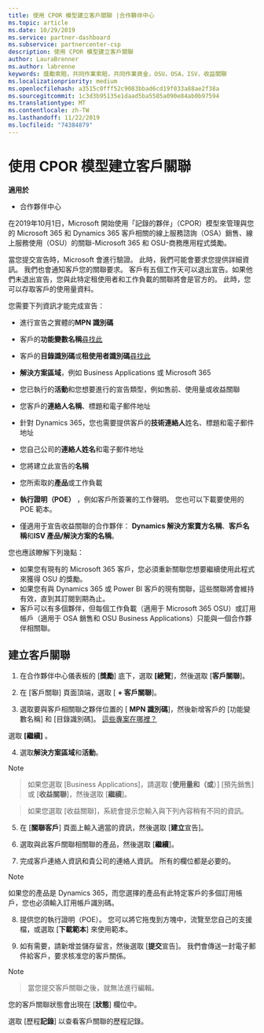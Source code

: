 ```yaml
---
title: 使用 CPOR 模型建立客戶關聯 |合作夥伴中心
ms.topic: article
ms.date: 10/29/2019
ms.service: partner-dashboard
ms.subservice: partnercenter-csp
description: 使用 CPOR 模型建立客戶關聯
author: LauraBrenner
ms.author: labrenne
keywords: 獎勵索賠，共同作業索賠，共同作業資金，OSU，OSA，ISV，收益關聯
ms.localizationpriority: medium
ms.openlocfilehash: a3515c0fff52c9083bbad6cd19f033a88ae2f38a
ms.sourcegitcommit: 1c3d3b95135e1daad5ba5585a090e84ab0b97594
ms.translationtype: MT
ms.contentlocale: zh-TW
ms.lasthandoff: 11/22/2019
ms.locfileid: "74384879"
---
```

# <a name="create-a-customer-association-using-the-cpor-model"></a>使用 CPOR 模型建立客戶關聯

**適用於**

-  合作夥伴中心


在2019年10月1日，Microsoft 開始使用「記錄的夥伴」（CPOR）模型來管理與您的 Microsoft 365 和 Dynamics 365 客戶相關的線上服務諮詢（OSA）銷售、線上服務使用（OSU）的關聯-Microsoft 365 和 OSU-商務應用程式獎勵。

當您提交宣告時，Microsoft 會進行驗證。 此時，我們可能會要求您提供詳細資訊。 我們也會通知客戶您的關聯要求。 客戶有五個工作天可以退出宣告。如果他們未退出宣告，您與此特定租使用者和工作負載的關聯將會是官方的。 此時，您可以存取客戶的使用量資料。 

您需要下列資訊才能完成宣告：

- 進行宣告之實體的**MPN 識別碼**

- 客戶的**功能變數名稱**[尋找此](https://docs.microsoft.com/partner-center/find-customer-domain-name)

- 客戶的**目錄識別碼**或**租使用者識別碼**[尋找此](https://docs.microsoft.com/partner-center/find-customer-domain-name)

- **解決方案區域**，例如 Business Applications 或 Microsoft 365

- 您已執行的**活動**和您想要進行的宣告類型，例如售前、使用量或收益關聯

- 您客戶的**連絡人名稱**、標題和電子郵件地址

- 針對 Dynamics 365，您也需要提供客戶的**技術連絡人**姓名、標題和電子郵件地址

- 您自己公司的**連絡人姓名**和電子郵件地址

- 您將建立此宣告的**名稱**

- 您所索取的**產品**或工作負載

- **執行證明（POE）** ，例如客戶所簽署的工作聲明。 您也可以下載要使用的 POE 範本。

- 僅適用于宣告收益關聯的合作夥伴： **Dynamics 解決方案賣方名稱**、**客戶名稱**和**ISV 產品/解決方案的名稱**。 

您也應該瞭解下列幾點：
- 如果您有現有的 Microsoft 365 客戶，您必須重新關聯您想要繼續使用此程式來獲得 OSU 的獎勵。
- 如果您有與 Dynamics 365 或 Power BI 客戶的現有關聯，這些關聯將會維持有效，直到其訂閱到期為止。
- 客戶可以有多個夥伴，但每個工作負載（適用于 Microsoft 365 OSU）或訂用帳戶（適用于 OSA 銷售和 OSU Business Applications）只能與一個合作夥伴相關聯。

## <a name="create-a-customer-association"></a>建立客戶關聯
1.  在合作夥伴中心儀表板的 [**獎勵**] 底下，選取 **[總覽**]，然後選取 [**客戶關聯**]。 

2.  在 [客戶關聯] 頁面頂端，選取 [ **+ 客戶關聯**]。

3.  選取要與客戶相關聯之夥伴位置的 [ **MPN 識別碼**]，然後新增客戶的 [功能變數名稱] 和 [目錄識別碼]。 [這些專案在哪裡？](https://docs.microsoft.com/partner-center/find-customer-domain-name)

選取 **\[繼續\]** 。

4.  選取**解決方案區域**和**活動**。 

>[!Note]

>如果您選取 [Business Applications]，請選取 [**使用量和（或**）] [預先銷售] 或 [**收益關聯**]，然後選取 [**繼續**]。 

>如果您選取 [收益關聯]，系統會提示您輸入與下列內容稍有不同的資訊。 

5.  在 [**關聯客戶**] 頁面上輸入適當的資訊，然後選取 [**建立**宣告]。

6.  選取與此客戶關聯相關聯的產品，然後選取 [**繼續**]。

7.  完成客戶連絡人資訊和貴公司的連絡人資訊。 所有的欄位都是必要的。 

>[!Note]

如果您的產品是 Dynamics 365，而您選擇的產品有此特定客戶的多個訂用帳戶，您也必須輸入訂用帳戶識別碼。

8.  提供您的執行證明（POE）。 您可以將它拖曳到方塊中，流覽至您自己的支援檔，或選取 [**下載範本**] 來使用範本。 

9.  如有需要，請新增並儲存留言，然後選取 [**提交**宣告]。 我們會傳送一封電子郵件給客戶，要求核准您的客戶關係。 

>[!NOTE]

>當您提交客戶關聯之後，就無法進行編輯。 

您的客戶關聯狀態會出現在 [**狀態**] 欄位中。 

選取 [歷程**記錄**] 以查看客戶關聯的歷程記錄。
